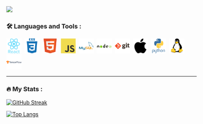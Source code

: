 <div>
<img src="https://apod.nasa.gov/apod/image/2301/M_45_Plejarden_Stefan_Thrun_klein4096.jpg" width="700" />
</div>

### :hammer_and_wrench: Languages and Tools :
<div>
  <img src="https://github.com/devicons/devicon/blob/master/icons/react/react-original-wordmark.svg" title="React" alt="React" width="40" height="40"/>&nbsp;
  <img src="https://github.com/devicons/devicon/blob/master/icons/css3/css3-plain-wordmark.svg"  title="CSS3" alt="CSS" width="40" height="40"/>&nbsp;
  <img src="https://github.com/devicons/devicon/blob/master/icons/html5/html5-original.svg" title="HTML5" alt="HTML" width="40" height="40"/>&nbsp;
  <img src="https://github.com/devicons/devicon/blob/master/icons/javascript/javascript-original.svg" title="JavaScript" alt="JavaScript" width="40" height="40"/>&nbsp;
  <img src="https://github.com/devicons/devicon/blob/master/icons/mysql/mysql-original-wordmark.svg" title="MySQL"  alt="MySQL" width="40" height="40"/>&nbsp;
  <img src="https://github.com/devicons/devicon/blob/master/icons/nodejs/nodejs-original-wordmark.svg" title="NodeJS" alt="NodeJS" width="40" height="40"/>&nbsp;
  <img src="https://github.com/devicons/devicon/blob/master/icons/git/git-original-wordmark.svg" title="Git" **alt="Git" width="40" height="40"/>&nbsp;
  <img src="https://github.com/devicons/devicon/blob/master/icons/apple/apple-original.svg" title="Apple" alt="Apple" width="40" height="40"/>&nbsp;
  <img src="https://github.com/devicons/devicon/blob/master/icons/python/python-original-wordmark.svg" title="Python" alt="Python" width="40" height="40"/>&nbsp;
  <img src="https://github.com/devicons/devicon/blob/master/icons/linux/linux-original.svg"title="Linux" alt="Linux" width="40" height="40"/>&nbsp;
  <img src="https://github.com/devicons/devicon/blob/master/icons/tensorflow/tensorflow-original-wordmark.svg"title="TF" alt="TF" width="40" height="40"/>&nbsp;
</div>

---

### :fire: My Stats :
[![GitHub Streak](http://github-readme-streak-stats.herokuapp.com?user=RhysAlfShaw&theme=dark&background=000000)](https://git.io/streak-stats)

[![Top Langs](https://github-readme-stats.vercel.app/api/top-langs/?username=RhysAlfShaw&layout=compact)](https://github.com/anuraghazra/github-readme-stats)
